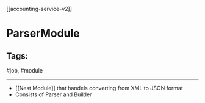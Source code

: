 [[accounting-service-v2]]

# ParserModule

## Tags:
#job, #module

---

- [[Nest Module]] that handels converting from XML to JSON format
- Consists of Parser and Builder
